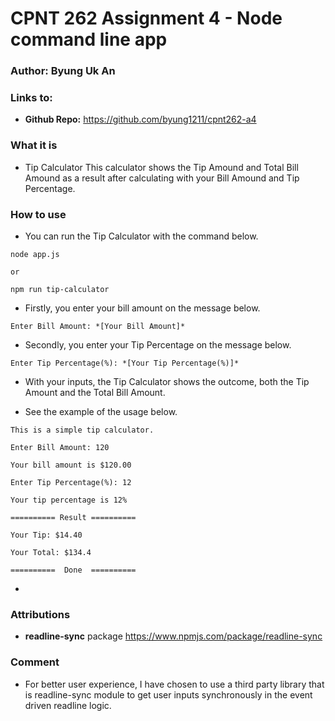 # CPNT 262 Assignment 4 - Node command line app

### Author: Byung Uk An

### Links to:
- **Github Repo:** https://github.com/byung1211/cpnt262-a4

### What it is
- Tip Calculator
  This calculator shows the Tip Amound and Total Bill Amound as a result after calculating with your Bill Amound and Tip Percentage.

### How to use
- You can run the Tip Calculator with the command below. 
```
node app.js

or

npm run tip-calculator
```
- Firstly, you enter your bill amount on the message below.
```
Enter Bill Amount: *[Your Bill Amount]*
```
- Secondly, you enter your Tip Percentage on the message below.
 ```
Enter Tip Percentage(%): *[Your Tip Percentage(%)]*
```
- With your inputs, the Tip Calculator shows the outcome, both the Tip Amount and the Total Bill Amount.

- See the example of the usage below.

```
This is a simple tip calculator.

Enter Bill Amount: 120

Your bill amount is $120.00

Enter Tip Percentage(%): 12

Your tip percentage is 12%

========== Result ==========

Your Tip: $14.40

Your Total: $134.4

==========  Done  ==========
```
- 

  
### Attributions

- **readline-sync** package https://www.npmjs.com/package/readline-sync

### Comment
	
- For better user experience, I have chosen to use a third party library that is readline-sync module to get user inputs synchronously in the event driven readline logic.
